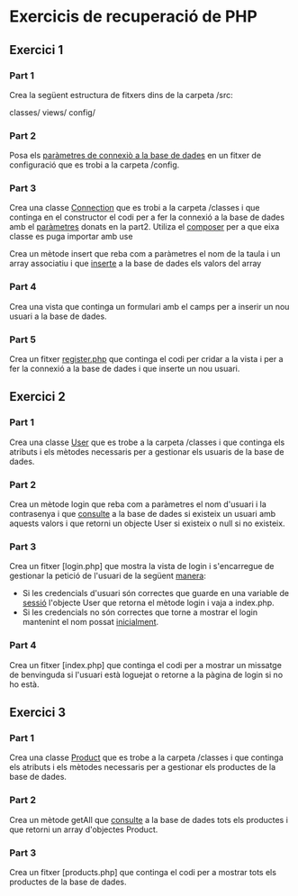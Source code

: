# Exercicis de recuperació de PHP

## Exercici 1

### Part 1

Crea la següent estructura de fitxers dins de la carpeta /src:

classes/
views/
config/

### Part 2 

Posa els [paràmetres de connexiò a la base de dades](06accesoDatos.md#fitxer-de-configuracio-de-la-bd) en un fitxer de configuració que es trobi a la carpeta /config. 

### Part 3

Crea una classe [Connection](03phpoo.md) que es trobi a la carpeta /classes i que continga en el constructor el codi per a fer la connexió a
la base de dades amb el [paràmetres](02php.md#biblioteca-de-funcions) donats en la part2. Utiliza el [composer](05herramientas.md#composer) per a que eixa classe es puga importar amb use 

Crea un mètode insert que reba com a paràmetres el nom de la taula i un array associatiu i que [inserte](06accesoDatos.md#sentencies-preparades) a la base de dades els valors del array

### Part 4

Crea una vista que continga un formulari amb el camps per a inserir un nou usuari a la base de dades.

### Part 5

Crea un fitxer [register.php](04web.md#formularis) que continga el codi per cridar a la vista i per a fer la connexió a la base de dades i que inserte un nou usuari.

## Exercici 2

### Part 1

Crea una classe [User](03phpoo.md) que es trobe a la carpeta /classes i que continga els atributs i els mètodes necessaris per a gestionar els usuaris de la base de dades.

### Part 2

Crea un mètode login que reba com a paràmetres el nom d'usuari i la contrasenya i que [consulte](06accesoDatos.md#sentencies-preparades) a la base de dades si existeix un usuari amb aquests valors i que retorni un objecte User si existeix o null si no existeix.

### Part 3

Crea un fitxer [login.php] que mostra la vista de login i s'encarregue de gestionar la petició de l'usuari de la següent [manera](04web.md#autenticaci-dusuaris):
   * Si les credencials d'usuari són correctes que guarde en una variable de [sessió](04web.md#sessio) l'objecte User que retorna el mètode login i vaja a index.php.
   * Si les credencials no són correctes que torne a mostrar el login mantenint el nom possat [inicialment](04web.md#validacio).

### Part 4

Crea un fitxer [index.php] que continga el codi per a mostrar un missatge de benvinguda si l'usuari està loguejat o retorne a la pàgina de login si no ho està.

## Exercici 3

### Part 1

Crea una classe [Product](03phpoo.md) que es trobe a la carpeta /classes i que continga els atributs i els mètodes necessaris per a gestionar els productes de la base de dades.

### Part 2

Crea un mètode getAll que [consulte](06accesoDatos.md#sentencies-preparades) a la base de dades tots els productes i que retorni un array d'objectes Product.

### Part 3

Crea un fitxer [products.php] que continga el codi per a mostrar tots els productes de la base de dades.

